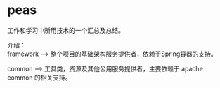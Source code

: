 # peas
工作和学习中所用技术的一个汇总及总结。

介绍：<br>
framework --> 整个项目的基础架构服务提供者，依赖于Spring容器的支持。

common --> 工具类，资源及其他公用服务提供者，主要依赖于 apache common 的相关支持。


